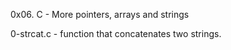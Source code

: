 0x06. C - More pointers, arrays and strings

0-strcat.c -  function that concatenates two strings.

